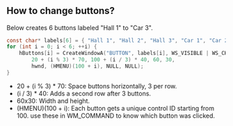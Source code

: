 # 



## How to change buttons?
Below creates 6 buttons labeled "Hall 1" to "Car 3".
```c
const char* labels[6] = { "Hall 1", "Hall 2", "Hall 3", "Car 1", "Car 2", "Car 3" };
for (int i = 0; i < 6; ++i) {
    hButtons[i] = CreateWindowA("BUTTON", labels[i], WS_VISIBLE | WS_CHILD,
        20 + (i % 3) * 70, 100 + (i / 3) * 40, 60, 30,
        hwnd, (HMENU)(100 + i), NULL, NULL);
}
```
- 20 + (i % 3) * 70: Space buttons horizontally, 3 per row.
- (i / 3) * 40: Adds a second row after 3 buttons.
- 60x30: Width and height.
- (HMENU)(100 + i): Each button gets a unique control ID starting from 100. use these in WM_COMMAND to know which button was clicked.

